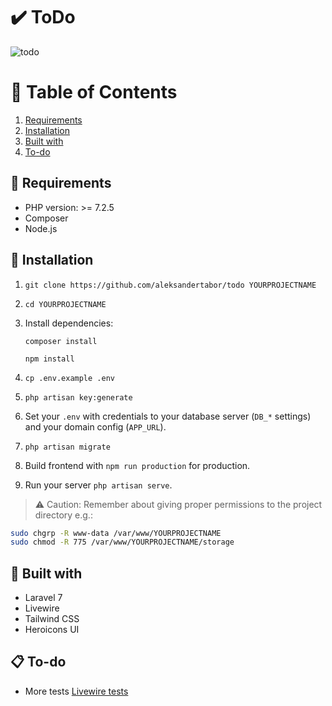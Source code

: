 ✔️ ToDo
======================

![todo](https://aleksandertabor.pl/wp-content/uploads/2020/05/todo-livewire.gif)

# 🚩 Table of Contents

1. [Requirements](#-requirements)
2. [Installation](#-installation)
3. [Built with](#-built-with)
4. [To-do](#-to-do)

## 🔌 Requirements

- PHP version: >= 7.2.5
- Composer
- Node.js

## 🧾 Installation

1. `git clone https://github.com/aleksandertabor/todo YOURPROJECTNAME`
2. `cd YOURPROJECTNAME`
3. Install dependencies:

    `composer install`

    `npm install`

4. `cp .env.example .env`
5. `php artisan key:generate`
6. Set your `.env` with credentials to your database server (`DB_*` settings) and your domain config (`APP_URL`).
8. `php artisan migrate`
11. Build frontend with `npm run production` for production.
11. Run your server `php artisan serve`.

> ⚠️ Caution: Remember about giving proper permissions to the project directory e.g.:
```bash
sudo chgrp -R www-data /var/www/YOURPROJECTNAME
sudo chmod -R 775 /var/www/YOURPROJECTNAME/storage
```

## 🧰 Built with

- Laravel 7
- Livewire
- Tailwind CSS
- Heroicons UI

## 📋 To-do

- More tests [Livewire tests](https://laravel-livewire.com/docs/testing)